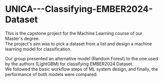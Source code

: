 # UNICA---Classifying-EMBER2024-Dataset

This is the capstone project for the Machine Learning course of our Master's degree.
\
The project's aim was to pick a dataset from a list and design a machine learning model for classification.

Our group presented an alternative model (Random Forest) to the one used by the authors (LightGBM) for classifying EMBER2024 Dataset. 
\
We followed the basic workflow steps of ML system design, and finally, the performance of both models were compared.
